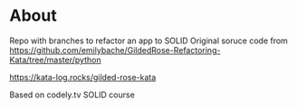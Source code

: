 # About
Repo with branches to refactor an app to SOLID
Original soruce code from
https://github.com/emilybache/GildedRose-Refactoring-Kata/tree/master/python

https://kata-log.rocks/gilded-rose-kata

Based on codely.tv SOLID course